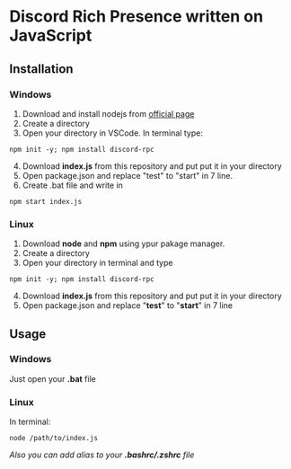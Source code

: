 # Discord Rich Presence written on JavaScript

## Installation

### Windows

1. Download and install nodejs from [official page](https://nodejs.org/en/download/)
2. Create a directory
3. Open your directory in VSCode. In terminal type: 
```
npm init -y; npm install discord-rpc
```
4. Download **index.js** from this repository and put put it in your directory
5. Open package.json and replace "test" to "start" in 7 line.
6. Create .bat file and write in 
```
npm start index.js
```
### Linux

1. Download **node** and **npm** using ypur pakage manager.
2. Create a directory
3. Open your directory in terminal and type 
```
npm init -y; npm install discord-rpc
```
4. Download **index.js** from this repository and put put it in your directory
5. Open package.json and replace "**test**" to "**start**" in 7 line

## Usage

### Windows

Just open your **.bat** file

### Linux 

In terminal: 
```
node /path/to/index.js
```

*Also you can add alias to your **.bashrc/.zshrc** file*
